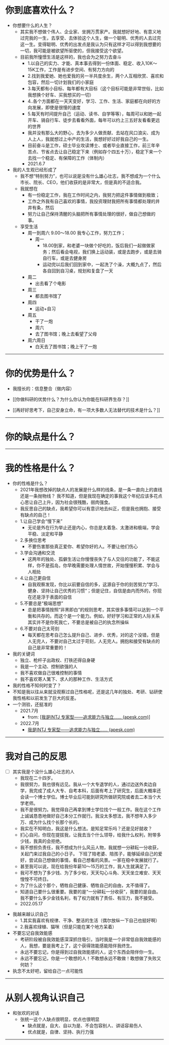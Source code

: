 # 你到底喜欢什么？

- 你想要什么的人生？
	- 其实我不想做个伟人、企业家、坐拥万贯家产。我就想好好地、有意义地过完我的一生，去享受、去体验这个人生，做一个聪明、优秀的人去过完这一生。变得聪明、优秀的出发点是我认为只有这样才可以得到我想要的一切，我可能是被欲望所驱使的，但我接受这个欲望。
	- 目前我所憧憬生活是这样的，我也会为之努力去奋斗
		- 1.以自己的实力、才能、真本事去得到一份体面、稳定、收入10K～15K工作，工作是有进步空间、有努力方向的
		- 2.找到我爱她、她也爱我的另一半共度余生，两个人互相欣赏、喜欢和包容，然后一切计划我们的小家庭
		- 3.每天都有小目标、每年都有大目标（这个目标可能是非常世俗，比如我想换个好车、买我想买的一切）
		- 4..各个方面都在一天天变好，学习、工作、生活、家庭都在向好的方向发展，即使是很慢的速度
		- 5.每天有时间提升自己（运动、读书、自学等等），每周可以和她一起开车、骑自行车、徒步去看看外面，每年可以约上三五好友看看更远的世界
		- 我并没有那么大的野心，去为多少人做贡献、去站在风口浪尖、成为人上人，我就想过上中产的生活，我想好好过好我自己的一生。
		- 目前奋斗是工作，硕士毕业攻读博士、或者毕业直接工作，前三年辛苦点、节省点去让自己稳定下来（例如存个四五十万），稳定下来一个去找一个稳定、有保障的工作（体制内）
		- 2021.6.7
- 我的人生观已经形成了
	- 我不想“特别努力”，也可以说是没有什么雄心壮志，我不想成为一个什么市长、院长、CEO，他们收获的是非常大，但是真的不适合我。
	- 我就想在
		- 有一份稳定工作，我在工作时间之内，我努力把这件事情做到极致；
		- 工作之外我有自己喜欢的事情，我投资理财我把所有事情都处理的井井有条，然后
		- 努力让自己保持清醒的头脑把所有事情处理的很好，做自己想做的事。
	- 享受生活
		- 周一到周六 9.00～18.00 我专心工作，努力工作；
			- 周一
				- 18.00到家，和老婆一块做个好吃的，饭后我们一起做做家务；然后看会电视，我们换上运动装，或是去跑步，或是去骑自行车，或是去健身房
				- 运动完以后我们回到家中，一起洗了个澡，大概九点了，然后各自回到自习桌，规划和复盘了一天
		- 周二
			- 出去看了个电影
		-  周三
			- 都去图书馆了
		- 周四
			- 运动+自习
		- 周五
			- 干了一炮
			- 周六
			- 去了图书馆；晚上去看望了父母
		- 周六周日
			- 白天去了图书馆；晚上干了一炮


-----
# 你的优势是什么？

- 我擅长的：信息整合（做内容）

- [[你做科研的优势什么？为什么你认为你能在科研界生存？]]
- [[再好好思考下，自己安身立命，有一项大多数人无法替代的技术是什么？]]
---
# 你的缺点是什么？





---
# 我的性格是什么？

- 你的性格是什么？
	- 2021年我想改掉的缺点人的发展是什么样的线条，是一条一直向上的直线还是一条抛物线？ 我不知道，但是我现在确定的事我这个年纪应该多花点心思让自己上升，因为社会很残酷，弱肉强食。
	- 我反思自己的缺点，我希望你可以有意识地去纠正，但是我也拥抱、接受有缺点的自己！
	- 1.让自己学会“慢下来”
		- 无论是外在行为举止还是内心，你总是太着急、太激进和极端，学会平稳、淡定和平静
	- 2.多换位思考
		- 不要伤害那些真正爱你、希望你好的人。不要让他们伤心
	- 3.学会沟通和交流
		- 这两年的独处、孤僻生活让你慢慢丧失了与人交往的功能了，不能这样，你不是孤岛，你早晚需要处理人情世故，开始慢慢积累、学会与人相处
	- 4.让自己更自信
		- 自我观察发现，你比以前要自信的多，这源自于你的刻苦努力”学习、健身、坚持让自己优秀的习惯“；但是记住，自信是由内而外的，你现在还是浮于表面的自信
	- 5.不要总是“极端思想”
		- 总是把事情按照“非黑即白”的规则思考，其实很多事情可以达到一个平衡和共存的。而这个是一个能力。例如，好好学习和正常的人际关系其实并不是你死我亡，不要总是被自己的执念所操纵
	- 6.不要对自己太苛刻
		- 每天都在思考自己怎么提升自己、进步、优秀，对的这个没错，但是人无完人，不要对自己太过于苛刻，人无完人。拥抱和接受有缺点的自己是非常重要的！
- 我的关键词
	- 独立、枪杆子出政权、打铁还得自身硬
	- 我是一个主动、控制欲强的人
	- 我不喜欢做自己很难控制的事情
	- 我不喜欢寄人篱下、求人的那种工作、生活方式
- 我的性格不知何时变了？
- 不知是我以往从来就没观察过自己性格呢，还是这几年的独处、考研、钻研使我性格和以前发生了巨大的反差。
- 一个测验，还挺准的
	- 2021.7月
		- from: [[我是INTJ 专家型——追求能力与独立...... (apesk.com)](https://www.apesk.com/mbti/submit_email_date_cx_m.asp?code=223.73.241.5&user=31898625)]
	- 2022.7月
		- [我是INTJ 专家型——追求能力与独立...... (apesk.com)](https://www.apesk.com/mbti/submit_email_date_cx_m.asp?code=223.73.241.5&user=41961232)



---
# 我对自己的反思
- [ ] 其实我是个没什么雄心壮志的人
	- 我现在二十四岁。
	- 我很努力，我也很有远见。我从一个大专退学的人，通过边送外卖边自学，我完成了成人大专、自考本科，后面有考上了研究生，后面大概率还会读一个博士学位。博士毕业后可能到研究所做研究院或者去二本当个大学老师。
	- 我不是很努力。我觉得自己再拿到博士学位找个一般工作。我在这个工作上诚诚恳恳地做好自己本分工作就行。我没太多想法，我不想年入多少万、成为什么找个长那个长的。
	- 我实在不知明白，我这是什么想法。是知足常乐吗？还是见好就收？
	- 扪心自问，你现在提拔我，让我去当个什么领导，给我什么权利，附带多少钱，我真的会拒绝。
	- 我不想担负责任，我不想成为什么风云人物，我就想一分耕耘一分收获，关起门来过我自己的小日子。 下班了陪老婆、陪孩子，能够延续自己的爱好，尝试自己想做的事情，看自己想看的风景。一家在稳中发展就行了。
	- 甚至我可以说，现在给我份年薪10～15万的工作，我人生就满足了。
	- 我可不想为了多少钱、为了多少权，天天勾心斗角、天天坐立难安、天天惶惶不可终日。
	- 为了什么这个那个，牺牲自己健康、牺牲自己的自由，太不值得了。
	- 知道自己要什么很重要。我要的是“一分耕耘一分收获”，我要的是自由。我不要什么多少金钱名利，有了权力就有了责任、有压力，我不接受。
	- 2022.05.17
- 我越来越认识自己
	- 1.其实我喜欢有规律、干净、整洁的生活（偶尔放纵一下自己也挺好啊）
	- 2.我喜欢绿植、猫咪（但是只能在某个地方呆着）
- 不要忘记自我效能感
	- 考研阶段被自我效能感深深抓住吸引，当时我是一个非常低自我效能感的人，我想，要是我考上了，这个获得效能感能陪伴我终生。
	- 永远不要忘记，你是得到过自我效能感的人，这个东西会陪伴你一生。
	- 永远不要忘记，你是一个敢想的人！不敢想永远不敢做！敢想做了失败又何妨？
- 执念不太好吧，留给自己一点可能性



---

# 从别人视角认识自己
- 和张欢的对话
	- 张统一这个人缺点很明显，优点也很明显
		- 缺点就是，自大、自以为是、不会包容别人、讲话容易伤人
		- 优点就是，自律、坚持、执行力强



------



